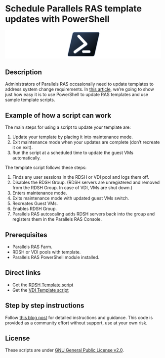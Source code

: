 # Schedule Parallels RAS template updates with PowerShell

![alt text](https://github.com/Parallels/RAS-PowerShell/blob/master/RAS-Template-update/pslogo.png)

## Description 
Administrators of Parallels RAS occasionally need to update templates to address system change requirements. In [this article](https://www.parallels.com/blogs/ras/parallels-ras-template-updates/), we’re going to show just how easy it is to use PowerShell to update RAS templates and use sample template scripts. 


## Example of how a script can work 
The main steps for using a script to update your template are:

1. Update your template by placing it into maintenance mode.
2. Exit maintenance mode when your updates are complete (don’t recreate it on exit).
3. Run the script at a scheduled time to update the guest VMs automatically.

The template script follows these steps:

1. Finds any user sessions in the RDSH or VDI pool and logs them off.
2. Disables the RDSH Group. (RDSH servers are unregistered and removed from the RDSH Group. In case of VDI, VMs are shut down.)
3. Enters maintenance mode.
4. Exits maintenance mode with updated guest VMs switch.
5. Recreates Guest VMs.
6. Enables RDSH Group.
7. Parallels RAS autoscaling adds RDSH servers back into the group and registers them in the Parallels RAS Console.

## Prerequisites

* Parallels RAS Farm.
* RDSH or VDI pools with template.
* Parallels RAS PowerShell module installed.

## Direct links
* Get the [RDSH Template script](https://github.com/Parallels/RAS-PowerShell/blob/master/RAS-Template-update/schedule-template-redeploy.ps1)
* Get the [VDI Template script](http://github.com/parallels)

## Step by step instructions
Follow [this blog post](https://www.parallels.com/blogs/ras/parallels-ras-template-updates/) for detailed instructions and guidance. This code is provided as a community effort without support, use at your own risk.

## License 

These scripts are under [GNU General Public License v2.0](LICENSE).
